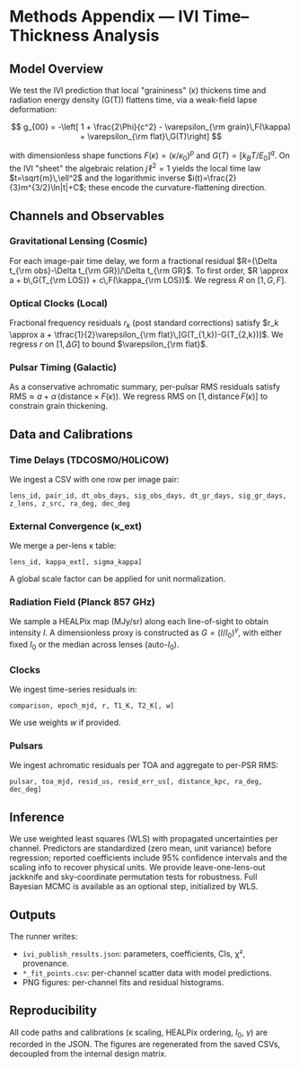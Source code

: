 # Methods Appendix — IVI Time–Thickness Analysis

## Model Overview

We test the IVI prediction that local "graininess" (κ) thickens time and radiation energy density (G(T)) flattens time, via a weak-field lapse deformation:

$$
g_{00} = -\left[ 1 + \frac{2\Phi}{c^2} - \varepsilon_{\rm grain}\,F(\kappa) + \varepsilon_{\rm flat}\,G(T)\right]
$$

with dimensionless shape functions $F(\kappa)=(\kappa/\kappa_0)^p$ and $G(T)=[k_B T/E_0]^q$.
On the IVI "sheet" the algebraic relation $j\,\ell^2=1$ yields the local time law $t=\sqrt{m}\,\ell^2$ and the logarithmic inverse $i(t)=\frac{2}{3}m^{3/2}\ln|t|+C$; these encode the curvature-flattening direction.

## Channels and Observables

### Gravitational Lensing (Cosmic)
For each image-pair time delay, we form a fractional residual $R=(\Delta t_{\rm obs}-\Delta t_{\rm GR})/\Delta t_{\rm GR}$. To first order, $R \approx a + b\,G(T_{\rm LOS}) + c\,F(\kappa_{\rm LOS})$. We regress $R$ on $[1,\,G,\,F]$.

### Optical Clocks (Local)
Fractional frequency residuals $r_k$ (post standard corrections) satisfy $r_k \approx a + \tfrac{1}{2}\varepsilon_{\rm flat}\,[G(T_{1,k})-G(T_{2,k})]$. We regress $r$ on $[1,\,\Delta G]$ to bound $\varepsilon_{\rm flat}$.

### Pulsar Timing (Galactic)
As a conservative achromatic summary, per-pulsar RMS residuals satisfy $\mathrm{RMS} \approx a + \alpha\,(\mathrm{distance}\times F(\kappa))$. We regress RMS on $[1,\,\mathrm{distance}\,F(\kappa)]$ to constrain grain thickening.

## Data and Calibrations

### Time Delays (TDCOSMO/H0LiCOW)
We ingest a CSV with one row per image pair:
```
lens_id, pair_id, dt_obs_days, sig_obs_days, dt_gr_days, sig_gr_days, z_lens, z_src, ra_deg, dec_deg
```

### External Convergence (κ_ext)
We merge a per-lens κ table:
```
lens_id, kappa_ext[, sigma_kappa]
```
A global scale factor can be applied for unit normalization.

### Radiation Field (Planck 857 GHz)
We sample a HEALPix map (MJy/sr) along each line-of-sight to obtain intensity $I$. A dimensionless proxy is constructed as $G = (I/I_0)^\gamma$, with either fixed $I_0$ or the median across lenses (auto-$I_0$).

### Clocks
We ingest time-series residuals in:
```
comparison, epoch_mjd, r, T1_K, T2_K[, w]
```
We use weights $w$ if provided.

### Pulsars
We ingest achromatic residuals per TOA and aggregate to per-PSR RMS:
```
pulsar, toa_mjd, resid_us, resid_err_us[, distance_kpc, ra_deg, dec_deg]
```

## Inference

We use weighted least squares (WLS) with propagated uncertainties per channel. Predictors are standardized (zero mean, unit variance) before regression; reported coefficients include 95% confidence intervals and the scaling info to recover physical units. We provide leave-one-lens-out jackknife and sky-coordinate permutation tests for robustness. Full Bayesian MCMC is available as an optional step, initialized by WLS.

## Outputs

The runner writes:
- `ivi_publish_results.json`: parameters, coefficients, CIs, χ², provenance.
- `*_fit_points.csv`: per-channel scatter data with model predictions.
- PNG figures: per-channel fits and residual histograms.

## Reproducibility

All code paths and calibrations (κ scaling, HEALPix ordering, $I_0$, $\gamma$) are recorded in the JSON. The figures are regenerated from the saved CSVs, decoupled from the internal design matrix.
